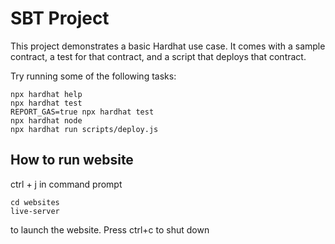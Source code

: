 # SBT Project

This project demonstrates a basic Hardhat use case. It comes with a sample contract, a test for that contract, and a script that deploys that contract.

Try running some of the following tasks:

```shell
npx hardhat help
npx hardhat test
REPORT_GAS=true npx hardhat test
npx hardhat node
npx hardhat run scripts/deploy.js
```
## How to run website
ctrl + j in command prompt

```shell
cd websites
live-server
```
to launch the website. Press ctrl+c to shut down
